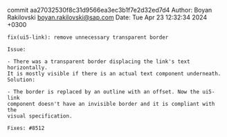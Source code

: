 commit aa27032530f8c31d9566ea3ec3b1f7e2d32ed7d4
Author: Boyan Rakilovski <boyan.rakilovski@sap.com>
Date:   Tue Apr 23 12:32:34 2024 +0300

    fix(ui5-link): remove unnecessary transparent border
    
    Issue:
    
    - There was a transparent border displacing the link's text horizontally.
    It is mostly visible if there is an actual text component underneath.
    Solution:
    
    - The border is replaced by an outline with an offset. Now the ui5-link
    component doesn't have an invisible border and it is compliant with the
    visual specification.
    
    Fixes: #8512
